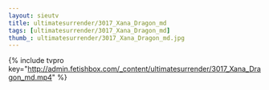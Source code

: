 ```yaml
--- 
layout: sieutv
title: ultimatesurrender/3017_Xana_Dragon_md
tags: [ultimatesurrender/3017_Xana_Dragon_md]
thumb_: ultimatesurrender/3017_Xana_Dragon_md.jpg
---
```

{% include tvpro key="http://admin.fetishbox.com/_content/ultimatesurrender/3017_Xana_Dragon_md.mp4" %} 
